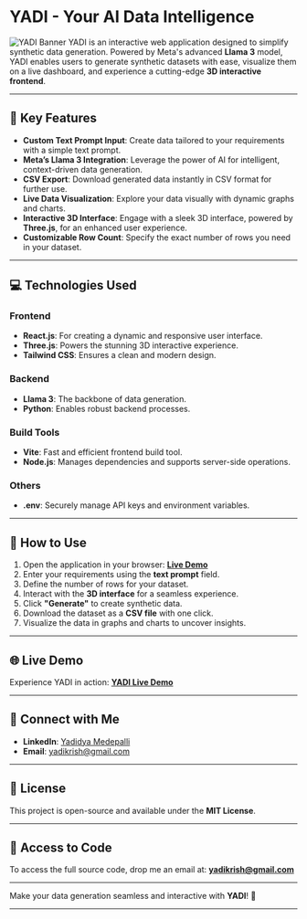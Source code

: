 # **YADI - Your AI Data Intelligence**  
![YADI Banner](https://i.postimg.cc/t442GVKZ/Your-AI.png)
YADI is an interactive web application designed to simplify synthetic data generation. Powered by Meta's advanced **Llama 3** model, YADI enables users to generate synthetic datasets with ease, visualize them on a live dashboard, and experience a cutting-edge **3D interactive frontend**.  

---  

## 🌟 **Key Features**  

- **Custom Text Prompt Input**: Create data tailored to your requirements with a simple text prompt.  
- **Meta’s Llama 3 Integration**: Leverage the power of AI for intelligent, context-driven data generation.  
- **CSV Export**: Download generated data instantly in CSV format for further use.  
- **Live Data Visualization**: Explore your data visually with dynamic graphs and charts.  
- **Interactive 3D Interface**: Engage with a sleek 3D interface, powered by **Three.js**, for an enhanced user experience.  
- **Customizable Row Count**: Specify the exact number of rows you need in your dataset.  

---  

## 💻 **Technologies Used**  

### **Frontend**  
- **React.js**: For creating a dynamic and responsive user interface.  
- **Three.js**: Powers the stunning 3D interactive experience.  
- **Tailwind CSS**: Ensures a clean and modern design.  

### **Backend**  
- **Llama 3**: The backbone of data generation.  
- **Python**: Enables robust backend processes.  

### **Build Tools**  
- **Vite**: Fast and efficient frontend build tool.  
- **Node.js**: Manages dependencies and supports server-side operations.  

### **Others**  
- **.env**: Securely manage API keys and environment variables.  

---  

## 🚀 **How to Use**  

1. Open the application in your browser: **[Live Demo](https://youraidataintelligence.netlify.app/)**  
2. Enter your requirements using the **text prompt** field.  
3. Define the number of rows for your dataset.  
4. Interact with the **3D interface** for a seamless experience.  
5. Click **"Generate"** to create synthetic data.  
6. Download the dataset as a **CSV file** with one click.  
7. Visualize the data in graphs and charts to uncover insights.  

---  

## 🌐 **Live Demo**  

Experience YADI in action: **[YADI Live Demo](https://youraidataintelligence.netlify.app/)**  

---  

## 🤝 **Connect with Me**  

- **LinkedIn**: [Yadidya Medepalli](https://www.linkedin.com/in/yadidya-medepalli/)  
- **Email**: [yadikrish@gmail.com](mailto:yadikrish@gmail.com)  

---  

## 📜 **License**  

This project is open-source and available under the **MIT License**.  

---  

## 📂 **Access to Code**  

To access the full source code, drop me an email at: **[yadikrish@gmail.com](mailto:yadikrish@gmail.com)**  

---  

Make your data generation seamless and interactive with **YADI**! 🚀  

---  
